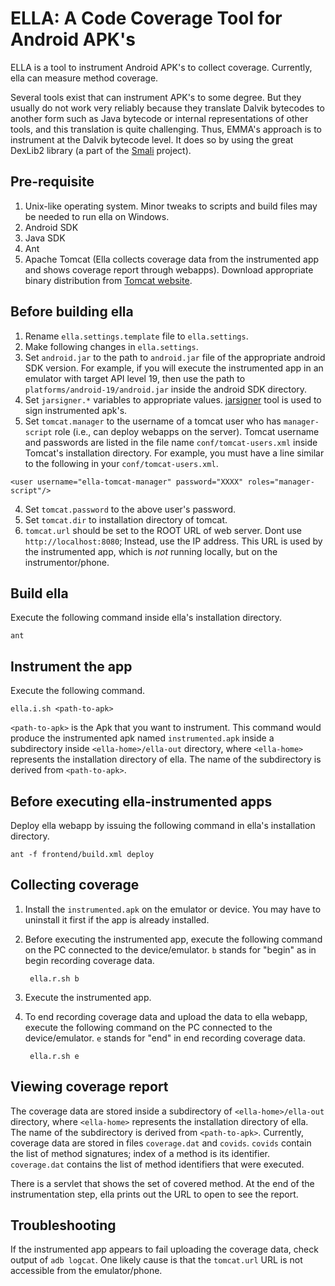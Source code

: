 ELLA: A Code Coverage Tool for Android APK's 
====

ELLA is a tool to instrument Android APK's to collect
coverage. Currently, ella can measure method coverage.

Several tools exist that can instrument APK's to some
degree. But they usually do not work very reliably because they
translate Dalvik bytecodes to another form such as Java bytecode or
internal representations of other tools, and this translation is quite
challenging.  Thus, EMMA's approach is to instrument at the Dalvik
bytecode level. It does so by using the great DexLib2 library (a part
of the [Smali](https://github.com/JesusFreke/smali) project).

## Pre-requisite
1. Unix-like operating system. Minor tweaks to scripts and build files may be needed to run ella on Windows.
2. Android SDK
3. Java SDK
4. Ant
5. Apache Tomcat (Ella collects coverage data from the instrumented app and shows coverage report
through webapps). Download appropriate binary distribution from [Tomcat website](http://tomcat.apache.org/download-70.cgi).

## Before building ella
1. Rename `ella.settings.template` file to `ella.settings`.
2. Make following changes in `ella.settings`. 
  1. Set `android.jar` to the path to `android.jar` file of the appropriate
android SDK version. For example, if you will execute the instrumented app in an emulator
with target API level 19, then use the path to `platforms/android-19/android.jar` inside the android SDK directory.
  2. Set `jarsigner.*` variables to appropriate values. [jarsigner](http://docs.oracle.com/javase/6/docs/technotes/tools/windows/jarsigner.html) tool is used to sign instrumented apk's.
  3. Set `tomcat.manager` to the username of a tomcat user who has `manager-script` role (i.e., can deploy webapps on the server). Tomcat username and passwords are listed in the file name `conf/tomcat-users.xml` inside Tomcat's installation directory.  For example, you must have a line similar to the following in your `conf/tomcat-users.xml`.
```
<user username="ella-tomcat-manager" password="XXXX" roles="manager-script"/>
```
  4. Set `tomcat.password` to the above user's password. 
  5. Set `tomcat.dir` to installation directory of tomcat. 
  4. `tomcat.url` should be set to the ROOT URL of web server. Dont use `http://localhost:8080`; Instead, use the IP address. This URL is used by the instrumented app, which is *not* running locally, but on the instrumentor/phone.

## Build ella
Execute the following command inside ella's installation directory.
```
ant 
```

## Instrument the app
Execute the following command.
```
ella.i.sh <path-to-apk>
```

`<path-to-apk>` is the Apk that you want to instrument. This command would produce the instrumented apk named `instrumented.apk` inside a subdirectory inside `<ella-home>/ella-out` directory, where `<ella-home>` represents the installation directory of ella. The name of the subdirectory is derived from `<path-to-apk>`.

## Before executing ella-instrumented apps
Deploy ella webapp by issuing the following command in ella's installation directory.
```
ant -f frontend/build.xml deploy
```

## Collecting coverage
1. Install the `instrumented.apk` on the emulator or device. You may have to uninstall it first if the app is already installed.
2. Before executing the instrumented app, execute the following command on the PC connected to the device/emulator. `b` stands for "begin" as in begin recording coverage data.

        ella.r.sh b

3. Execute the instrumented app. 
4. To end recording coverage data and upload the data to ella webapp, execute the following command on the PC connected to the device/emulator. `e` stands for "end" in end recording coverage data.

        ella.r.sh e


## Viewing coverage report

The coverage data are stored inside a subdirectory of `<ella-home>/ella-out` directory, where `<ella-home>` represents the installation directory of ella. The name of the subdirectory is derived from `<path-to-apk>`. Currently, coverage data are stored in files `coverage.dat` and `covids`. `covids` contain the list of method signatures; index of a method is its identifier. `coverage.dat` contains the list of method identifiers that were executed.

There is a servlet that shows the set of covered method. At the end of the instrumentation step, ella prints out the URL to open to see the report.

## Troubleshooting

If the instrumented app appears to fail uploading the coverage data, check output of `adb logcat`. One likely cause is that the `tomcat.url` URL is not accessible from the emulator/phone.
